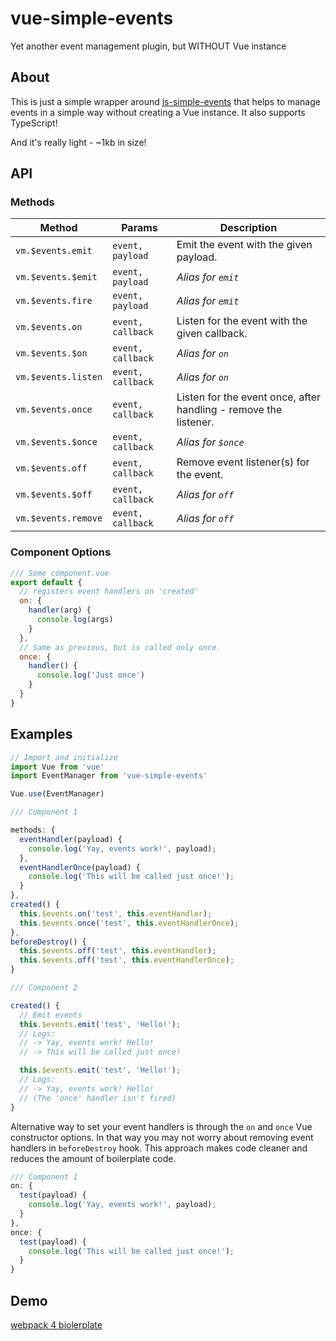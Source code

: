 # vue-simple-events
Yet another event management plugin, but WITHOUT Vue instance

## About

This is just a simple wrapper around [js-simple-events](https://github.com/kaskar2008/js-simple-events) that helps to manage events in a simple way without creating a Vue instance. It also supports TypeScript!

And it's really light - ~1kb in size!

## API

### Methods

Method   | Params            | Description
-------- | ----------------- | ----------------------------------------------------------------
`vm.$events.emit`   | `event, payload`  | Emit the event with the given payload.
`vm.$events.$emit`  | `event, payload`  | _Alias for `emit`_
`vm.$events.fire`   | `event, payload`  | _Alias for `emit`_
`vm.$events.on`     | `event, callback` | Listen for the event with the given callback.
`vm.$events.$on`    | `event, callback` | _Alias for `on`_
`vm.$events.listen` | `event, callback` | _Alias for `on`_
`vm.$events.once`   | `event, callback` | Listen for the event once, after handling - remove the listener.
`vm.$events.$once`  | `event, callback` | _Alias for `$once`_
`vm.$events.off`    | `event, callback` | Remove event listener(s) for the event.
`vm.$events.$off`   | `event, callback` | _Alias for `off`_
`vm.$events.remove` | `event, callback` | _Alias for `off`_

### Component Options

```js
/// Some component.vue
export default {
  // registers event handlers on 'created'
  on: {
    handler(arg) {
      console.log(args)
    }
  },
  // Same as previous, but is called only once.
  once: {
    handler() {
      console.log('Just once')
    }
  }
}
```

## Examples

```js
// Import and initialize
import Vue from 'vue'
import EventManager from 'vue-simple-events'

Vue.use(EventManager)
```

```js
/// Component 1

methods: {
  eventHandler(payload) {
    console.log('Yay, events work!', payload);
  },
  eventHandlerOnce(payload) {
    console.log('This will be called just once!');
  }
},
created() {
  this.$events.on('test', this.eventHandler);
  this.$events.once('test', this.eventHandlerOnce);
},
beforeDestroy() {
  this.$events.off('test', this.eventHandler);
  this.$events.off('test', this.eventHandlerOnce);
}
```

```js
/// Component 2

created() {
  // Emit events
  this.$events.emit('test', 'Hello!');
  // Logs:
  // -> Yay, events work! Hello!
  // -> This will be called just once!

  this.$events.emit('test', 'Hello!');
  // Logs:
  // -> Yay, events work! Hello!
  // (The 'once' handler isn't fired)
}
```

Alternative way to set your event handlers is through the `on` and `once` Vue constructor options. In that way you may not worry about removing event handlers in `beforeDestroy` hook. This approach makes code cleaner and reduces the amount of boilerplate code.

```js
/// Component 1
on: {
  test(payload) {
    console.log('Yay, events work!', payload);
  }
},
once: {
  test(payload) {
    console.log('This will be called just once!');
  }
}
```

## Demo
[webpack 4 biolerplate](https://github.com/Raiondesu/webpack-vue-ts)
